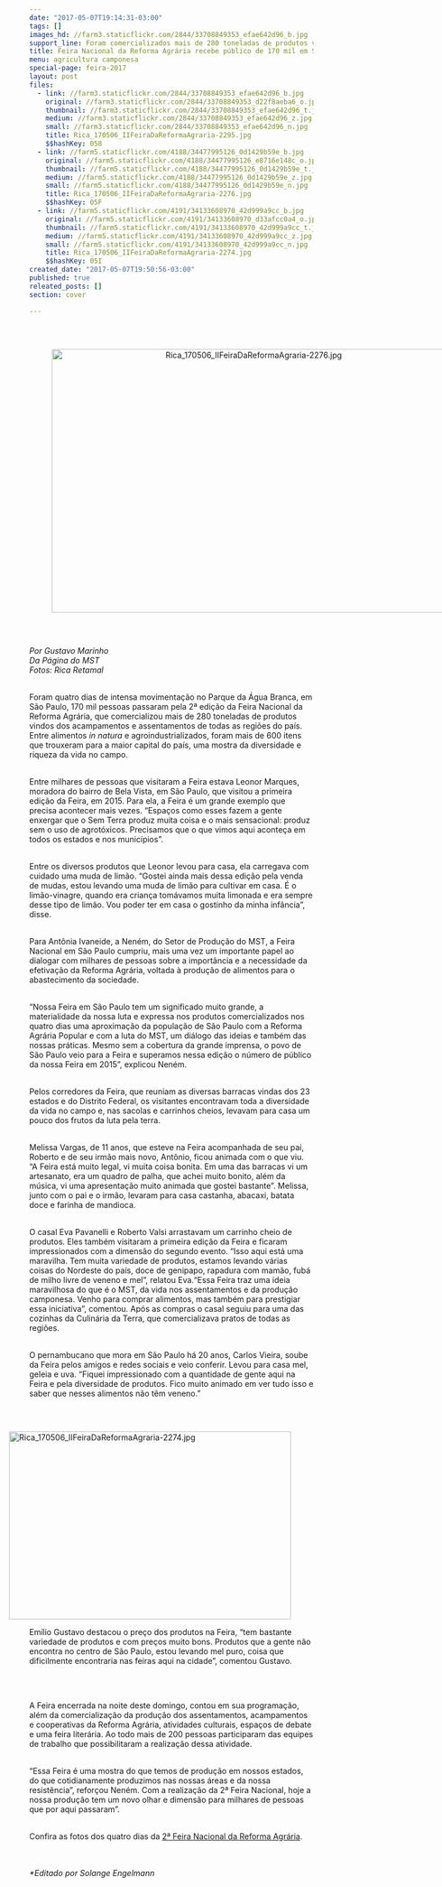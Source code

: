 ```yaml
---
date: "2017-05-07T19:14:31-03:00"
tags: []
images_hd: //farm3.staticflickr.com/2844/33708849353_efae642d96_b.jpg
support_line: Foram comercializados mais de 280 toneladas de produtos vindos dos acampamentos e assentamentos de todas as regiões do país. E mais de 600 itens de alimentos in natura e agroindustrializados
title: Feira Nacional da Reforma Agrária recebe público de 170 mil em São Paulo
menu: agricultura camponesa
special-page: feira-2017
layout: post
files:
  - link: //farm3.staticflickr.com/2844/33708849353_efae642d96_b.jpg
    original: //farm3.staticflickr.com/2844/33708849353_d22f8aeba6_o.jpg
    thumbnail: //farm3.staticflickr.com/2844/33708849353_efae642d96_t.jpg
    medium: //farm3.staticflickr.com/2844/33708849353_efae642d96_z.jpg
    small: //farm3.staticflickr.com/2844/33708849353_efae642d96_n.jpg
    title: Rica_170506_IIFeiraDaReformaAgraria-2295.jpg
    $$hashKey: 058
  - link: //farm5.staticflickr.com/4188/34477995126_0d1429b59e_b.jpg
    original: //farm5.staticflickr.com/4188/34477995126_e8716e148c_o.jpg
    thumbnail: //farm5.staticflickr.com/4188/34477995126_0d1429b59e_t.jpg
    medium: //farm5.staticflickr.com/4188/34477995126_0d1429b59e_z.jpg
    small: //farm5.staticflickr.com/4188/34477995126_0d1429b59e_n.jpg
    title: Rica_170506_IIFeiraDaReformaAgraria-2276.jpg
    $$hashKey: 05F
  - link: //farm5.staticflickr.com/4191/34133608970_42d999a9cc_b.jpg
    original: //farm5.staticflickr.com/4191/34133608970_d33afcc0a4_o.jpg
    thumbnail: //farm5.staticflickr.com/4191/34133608970_42d999a9cc_t.jpg
    medium: //farm5.staticflickr.com/4191/34133608970_42d999a9cc_z.jpg
    small: //farm5.staticflickr.com/4191/34133608970_42d999a9cc_n.jpg
    title: Rica_170506_IIFeiraDaReformaAgraria-2274.jpg
    $$hashKey: 05I
created_date: "2017-05-07T19:50:56-03:00"
published: true
releated_posts: []
section: cover

---
```

<p>&nbsp;</p>

<div style="text-align:center">
<figure class="image" style="display:inline-block"><img alt="Rica_170506_IIFeiraDaReformaAgraria-2276.jpg" height="467" src="//farm5.staticflickr.com/4188/34477995126_0d1429b59e_b.jpg" width="700" />
<figcaption></figcaption>
</figure>
</div>

<p>&nbsp;</p>

<p><em>Por Gustavo Marinho<br />
Da P&aacute;gina do MST<br />
Fotos: Rica Retamal​</em></p>

<p><br />
Foram quatro dias de intensa movimenta&ccedil;&atilde;o no Parque da &Aacute;gua Branca, em S&atilde;o Paulo, 170 mil pessoas passaram pela 2&ordf; edi&ccedil;&atilde;o da Feira Nacional da Reforma Agr&aacute;ria, que comercializou mais de 280 toneladas de produtos vindos dos acampamentos e assentamentos de todas as regi&otilde;es do pa&iacute;s. Entre alimentos <em>in natura</em> e agroindustrializados, foram mais de 600 itens que trouxeram para a maior capital do pa&iacute;s, uma mostra da diversidade e riqueza da vida no campo.</p>

<p><br />
Entre milhares de pessoas que visitaram a Feira estava Leonor Marques, moradora do bairro de Bela Vista, em S&atilde;o Paulo, que visitou a primeira edi&ccedil;&atilde;o da Feira, em 2015. Para ela, a Feira &eacute; um grande exemplo que precisa acontecer mais vezes. &ldquo;Espa&ccedil;os como esses fazem a gente enxergar que o Sem Terra produz muita coisa e o mais sensacional: produz sem o uso de agrot&oacute;xicos. Precisamos que o que vimos aqui aconte&ccedil;a em todos os estados e nos munic&iacute;pios&rdquo;.</p>

<p><br />
Entre os diversos produtos que Leonor levou para casa, ela carregava com cuidado uma muda de lim&atilde;o. &ldquo;Gostei ainda mais dessa edi&ccedil;&atilde;o pela venda de mudas, estou levando uma muda de lim&atilde;o para cultivar em casa. &Eacute; o lim&atilde;o-vinagre, quando era crian&ccedil;a tom&aacute;vamos muita limonada e era sempre desse tipo de lim&atilde;o. Vou poder ter em casa o gostinho da minha inf&acirc;ncia&rdquo;, disse.</p>

<p><br />
Para Ant&ocirc;nia Ivaneide, a Nen&eacute;m, do Setor de Produ&ccedil;&atilde;o do MST, a Feira Nacional em S&atilde;o Paulo cumpriu, mais uma vez um importante papel ao dialogar com milhares de pessoas sobre a import&acirc;ncia e a necessidade da efetiva&ccedil;&atilde;o da Reforma Agr&aacute;ria, voltada &agrave; produ&ccedil;&atilde;o de alimentos para o abastecimento da sociedade.</p>

<p><br />
&ldquo;Nossa Feira em S&atilde;o Paulo tem um significado muito grande, a materialidade da nossa luta e expressa nos produtos comercializados nos quatro dias uma aproxima&ccedil;&atilde;o da popula&ccedil;&atilde;o de S&atilde;o Paulo com a Reforma Agr&aacute;ria Popular e com a luta do MST, um di&aacute;logo das ideias e tamb&eacute;m das nossas pr&aacute;ticas. Mesmo sem a cobertura da grande imprensa, o povo de S&atilde;o Paulo veio para a Feira e superamos nessa edi&ccedil;&atilde;o o n&uacute;mero de p&uacute;blico da nossa Feira em 2015&rdquo;, explicou Nen&eacute;m.</p>

<p><br />
Pelos corredores da Feira, que reuniam as diversas barracas vindas dos 23 estados e do Distrito Federal, os visitantes encontravam toda a diversidade da vida no campo e, nas sacolas e carrinhos cheios, levavam para casa um pouco dos frutos da luta pela terra.</p>

<p><br />
Melissa Vargas, de 11 anos, que esteve na Feira acompanhada de seu pai, Roberto e de&nbsp;seu irm&atilde;o mais novo, Ant&ocirc;nio, ficou animada com o que viu. &ldquo;A Feira est&aacute; muito legal, vi muita coisa bonita. Em uma das barracas vi um artesanato, era um quadro de palha, que achei muito bonito, al&eacute;m da m&uacute;sica, vi uma apresenta&ccedil;&atilde;o muito animada que gostei bastante&rdquo;. Melissa, junto com o pai e o irm&atilde;o, levaram para casa castanha, abacaxi, batata doce e farinha de mandioca.</p>

<p><br />
O casal Eva Pavanelli e Roberto Valsi arrastavam um carrinho cheio de produtos. Eles tamb&eacute;m visitaram a primeira edi&ccedil;&atilde;o da Feira e ficaram impressionados com a dimens&atilde;o do segundo evento. &ldquo;Isso aqui est&aacute; uma maravilha. Tem muita variedade de produtos, estamos levando v&aacute;rias coisas do Nordeste do pa&iacute;s, doce de genipapo, rapadura com mam&atilde;o, fub&aacute; de milho livre de veneno e mel&rdquo;, relatou Eva.&ldquo;Essa Feira traz uma ideia maravilhosa do que &eacute; o MST, da vida nos assentamentos e da produ&ccedil;&atilde;o camponesa. Venho para comprar alimentos, mas tamb&eacute;m para prestigiar essa iniciativa&rdquo;, comentou. Ap&oacute;s as compras o casal seguiu para uma das cozinhas da Culin&aacute;ria da Terra, que comercializava pratos de todas as regi&otilde;es.</p>

<p><br />
O pernambucano que mora em S&atilde;o Paulo h&aacute; 20 anos, Carlos Vieira, soube da Feira pelos amigos e redes sociais e veio conferir. Levou para casa mel, geleia e uva. &ldquo;Fiquei impressionado com a quantidade de gente aqui na Feira e pela diversidade de produtos. Fico muito animado em ver tudo isso e saber que nesses alimentos n&atilde;o t&ecirc;m veneno.&rdquo;</p>

<p>&nbsp;</p>

<figure class="image" style="float:right"><img alt="Rica_170506_IIFeiraDaReformaAgraria-2274.jpg" height="333" src="//farm5.staticflickr.com/4191/34133608970_42d999a9cc_b.jpg" width="500" />
<figcaption></figcaption>
</figure>

<p>Em&iacute;lio Gustavo destacou o pre&ccedil;o dos produtos na Feira, &ldquo;tem bastante variedade de produtos e com pre&ccedil;os muito bons. Produtos que a gente n&atilde;o encontra no centro de S&atilde;o Paulo, estou levando mel puro, coisa que dificilmente encontraria nas feiras aqui na cidade&rdquo;, comentou Gustavo.</p>

<p>&nbsp;</p>

<p><br />
A Feira encerrada na noite deste domingo, contou em sua programa&ccedil;&atilde;o, al&eacute;m da comercializa&ccedil;&atilde;o da produ&ccedil;&atilde;o dos assentamentos, acampamentos e cooperativas da Reforma Agr&aacute;ria, atividades culturais, espa&ccedil;os de debate e uma feira liter&aacute;ria. Ao todo mais de 200 pessoas participaram das equipes de trabalho que possibilitaram a realiza&ccedil;&atilde;o dessa atividade.&nbsp;</p>

<p><br />
&ldquo;Essa Feira &eacute; uma mostra do que temos de produ&ccedil;&atilde;o em nossos estados, do que cotidianamente produzimos nas nossas &aacute;reas e da nossa resist&ecirc;ncia&rdquo;, refor&ccedil;ou Nen&eacute;m. Com a realiza&ccedil;&atilde;o da 2&ordf; Feira Nacional, hoje a nossa produ&ccedil;&atilde;o tem um novo olhar e dimens&atilde;o para milhares de pessoas que por aqui passaram&rdquo;.</p>

<p><br />
Confira as fotos dos quatro dias da <a href="http://www.flickr.com/photos/mstoficial">2&ordf; Feira Nacional da Reforma Agr&aacute;ria</a>.&nbsp;</p>

<p><br />
<br />
<em>*Editado por Solange Engelmann</em></p>
